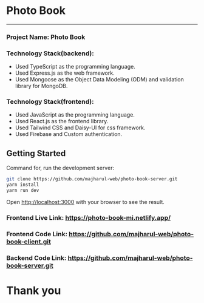 # Photo Book

<hr>

### Project Name: Photo Book

### Technology Stack(backend):

- Used TypeScript as the programming language.
- Used Express.js as the web framework.
- Used Mongoose as the Object Data Modeling (ODM) and validation library for MongoDB.

### Technology Stack(frontend):

- Used JavaScript as the programming language.
- Used React.js as the frontend library.
- Used Tailwind CSS and Daisy-UI for css framework.
- Used Firebase and Custom authentication.

## Getting Started

Command for, run the development server:

```bash
git clone https://github.com/majharul-web/photo-book-server.git
yarn install
yarn run dev

```

Open [http://localhost:3000](http://localhost:3000) with your browser to see the result.

### Frontend Live Link: https://photo-book-mi.netlify.app/

### Frontend Code Link: https://github.com/majharul-web/photo-book-client.git

### Backend Code Link: https://github.com/majharul-web/photo-book-server.git

# Thank you
